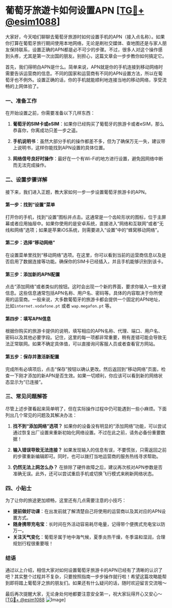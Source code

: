 # 葡萄牙旅遊卡如何设置APN [[TG💪+ @esim1088](https://t.me/s/esim1088)]

大家好，今天咱们聊聊去葡萄牙旅游时如何设置手机的APN（接入点名称）。如果你打算在葡萄牙旅行期间使用本地网络，无论是刷社交媒体、查地图还是与家人朋友保持联系，设置正确的APN都是必不可少的步骤。不过，很多人对这个操作感到头疼，尤其是第一次出国的朋友。别担心，这篇文章会一步步教你如何搞定它。

首先，我们得明白APN是什么。简单来说，APN就是你的手机连接到移动网络时需要告诉运营商的信息。不同的国家和运营商有不同的APN设置方法，所以在葡萄牙也不例外。设置正确的话，你的手机就能顺利地连接当地的移动网络，享受流畅的上网体验了。

### 一、准备工作

在开始设置之前，你需要准备以下几样东西：

1. **葡萄牙的SIM卡或eSIM**：如果你已经购买了葡萄牙的旅游卡或者eSIM，那么恭喜你，你离成功只差一步之遥。
   
2. **手机说明书**：虽然大部分手机的操作都差不多，但为了确保万无一失，建议带上说明书，这样你能找到APN设置的具体位置。

3. **网络信号良好时操作**：最好在一个有Wi-Fi的地方进行设置，避免因网络中断而无法完成操作。

### 二、设置步骤详解

接下来，我们进入正题，教大家如何一步一步设置葡萄牙旅游卡的APN。

#### 第一步：找到“设置”菜单

打开你的手机，找到“设置”图标并点击。这通常是一个齿轮形状的图标，位于主屏幕或者应用抽屉中。如果你使用的是安卓系统，直接进入“网络和互联网”或者“无线和网络”选项；如果是苹果iOS系统，则需要进入“设置”中的“蜂窝移动网络”。

#### 第二步：选择“移动网络”

在设置菜单里找到“移动网络”选项。在这里，你可以看到当前的运营商信息以及是否启用了数据连接等功能。确保你的SIM卡已经插入，并且手机能够识别到该卡。

#### 第三步：添加新的APN配置

点击“添加网络”或者类似的按钮。这时会出现一个新的界面，要求你输入一些关键信息。这些信息通常包括APN名称、用户名、密码等。具体的内容取决于你所使用的运营商。一般来说，大多数葡萄牙的旅游卡都会提供一个固定的APN地址，比如`internet.vodafone.pt` 或者 `wap.megafon.pt` 等。

#### 第四步：填写APN信息

根据你购买的旅游卡提供的说明，填写相应的APN名称、代理、端口、用户名、密码以及其他必要字段。记住，这里的每一项都非常重要，稍有差错可能会导致无法正常联网。如果不确定具体值，可以直接询问客服人员或者查看官方网站。

#### 第五步：保存并激活新配置

完成所有必填项后，点击“保存”按钮以确认更改。然后返回到“移动网络”页面，检查一下刚才添加的新APN是否生效。如果一切顺利，你应该可以看到新的网络状态显示为“已连接”。

### 三、常见问题解答

尽管上述步骤看起来简单明了，但在实际操作过程中仍可能遇到一些小麻烦。下面列出几个常见的问题及其解决办法：

1. **找不到“添加网络”选项？**
   如果你的设备没有明显的“添加网络”功能，可以尝试通过恢复出厂设置来重新初始化网络设置。不过在此之前，请务必备份重要数据！

2. **输入错误导致无法连接？**
   如果发现输入的信息有误，不要慌张，只需返回之前的步骤重新编辑即可。同时，也可以拨打当地运营商的服务热线寻求帮助。

3. **仍然无法上网怎么办？**
   在排除了硬件故障之后，建议再次核对APN参数是否准确无误。此外，还可以尝试重启手机或切换飞行模式来刷新网络状态。

### 四、小贴士

为了让你的旅途更加顺畅，这里还有几点需要注意的小技巧：

- **提前做好功课**：在出发前就了解清楚自己将使用的运营商以及其对应的APN设置方式。
- **随身携带充电宝**：长时间在外活动容易耗尽电量，记得带个便携式充电宝以防万一。
- **关注天气变化**：葡萄牙属于地中海气候，夏季炎热干燥，冬季温和湿润，合理规划行程很重要哦！

### 结语

通过以上介绍，相信大家对如何设置葡萄牙旅游卡的APN已经有了清晰的认识了吧？其实整个过程并不复杂，只要按照指南一步步操作就行啦！希望这篇攻略能帮到即将踏上葡萄牙之旅的朋友们。如果还有什么疑问的话，随时欢迎留言交流哦～

最后再次提醒大家，无论身处何地都要注意安全第一，祝大家玩得开心又安心～[[TG💪+ @esim1088](https://t.me/s/esim1088) ![Image](https://i.postimg.cc/4NQfJmqS/Snipaste-2025-05-13-00-14-12.png)]